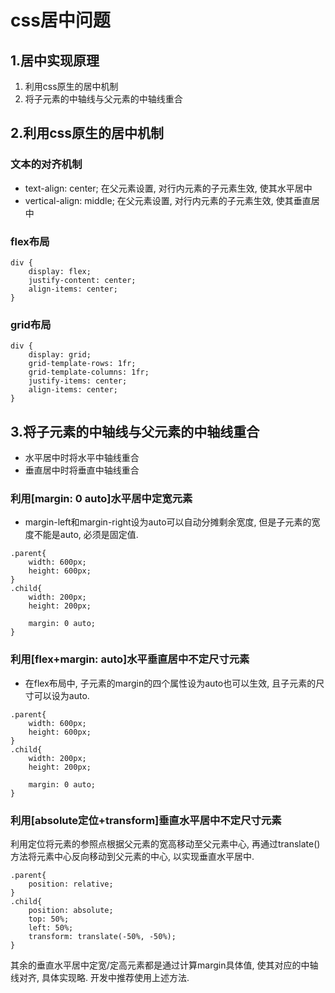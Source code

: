 # css居中问题

## 1.居中实现原理

1. 利用css原生的居中机制
2. 将子元素的中轴线与父元素的中轴线重合

## 2.利用css原生的居中机制

### 文本的对齐机制

- text-align: center;   在父元素设置, 对行内元素的子元素生效, 使其水平居中
- vertical-align: middle; 在父元素设置, 对行内元素的子元素生效, 使其垂直居中

### flex布局

```
div {
	display: flex;
	justify-content: center;
	align-items: center;
}
```

### grid布局

```
div {
	display: grid;
    grid-template-rows: 1fr;
    grid-template-columns: 1fr;
    justify-items: center;
    align-items: center;
}
```

## 3.将子元素的中轴线与父元素的中轴线重合

- 水平居中时将水平中轴线重合
- 垂直居中时将垂直中轴线重合

### 利用[margin: 0 auto]水平居中定宽元素

- margin-left和margin-right设为auto可以自动分摊剩余宽度, 但是子元素的宽度不能是auto, 必须是固定值.

```
.parent{            
	width: 600px;
	height: 600px;
}
.child{
	width: 200px;
	height: 200px;

	margin: 0 auto;
}
```

### 利用[flex+margin: auto]水平垂直居中不定尺寸元素

- 在flex布局中, 子元素的margin的四个属性设为auto也可以生效, 且子元素的尺寸可以设为auto.

```
.parent{            
	width: 600px;
	height: 600px;
}
.child{
	width: 200px;
	height: 200px;

	margin: 0 auto;
}
```

### 利用[absolute定位+transform]垂直水平居中不定尺寸元素

利用定位将元素的参照点根据父元素的宽高移动至父元素中心, 再通过translate()方法将元素中心反向移动到父元素的中心, 以实现垂直水平居中.

```
.parent{
	position: relative;
}
.child{
	position: absolute;
	top: 50%;
	left: 50%;
	transform: translate(-50%, -50%);
}
```

其余的垂直水平居中定宽/定高元素都是通过计算margin具体值, 使其对应的中轴线对齐, 具体实现略. 开发中推荐使用上述方法.
